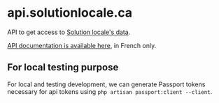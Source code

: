 # api.solutionlocale.ca

API to get access to [Solution locale's data](https://solutionlocale.ca).

[API documentation is available here](https://solution-locale.github.io/api.solutionlocale.ca/#/), in French only.

## For local testing purpose

For local and testing development, we can generate Passport tokens necessary for api tokens using `php artisan passport:client --client`.